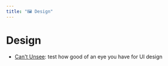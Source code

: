 ```yaml
---
title: "🖼 Design"
---
```

# Design

- [Can't Unsee](https://cantunsee.space/): test how good of an eye you have for
  UI design

